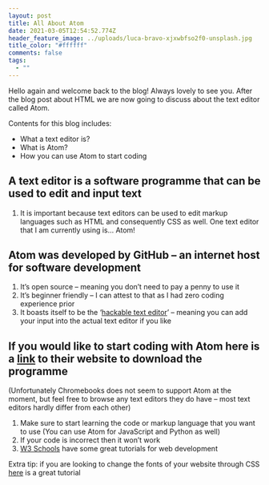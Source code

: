 ```yaml
---
layout: post
title: All About Atom
date: 2021-03-05T12:54:52.774Z
header_feature_image: ../uploads/luca-bravo-xjxwbfso2f0-unsplash.jpg
title_color: "#ffffff"
comments: false
tags:
  - ""
---
```

Hello again and welcome back to the blog! Always lovely to see you. After the blog post about HTML we are now going to discuss about the text editor called Atom.

Contents for this blog includes:

* What a text editor is?
* What is Atom?
* How you can use Atom to start coding

## A text editor is a software programme that can be used to edit and input text

1. It is important because text editors can be used to edit markup languages such as HTML and consequently CSS as well. One text editor that I am currently using is… Atom!

## Atom was developed by GitHub – an internet host for software development

1. It’s open source – meaning you don’t need to pay a penny to use it
2. It’s beginner friendly – I can attest to that as I had zero coding experience prior
3. It boasts itself to be the ‘[hackable text editor](https://github.com/atom/atom)’ – meaning you can add your input into the actual text editor if you like

## If you would like to start coding with Atom here is a [link](https://atom.io/) to their website to download the programme

(Unfortunately Chromebooks does not seem to support Atom at the moment, but feel free to browse any text editors they do have – most text editors hardly differ from each other)

1. Make sure to start learning the code or markup language that you want to use (You can use Atom for JavaScript and Python as well)
2. If your code is incorrect then it won’t work
3. [W3 Schools](https://www.w3schools.com/) have some great tutorials for web development

Extra tip: if you are looking to change the fonts of your website through CSS [here](https://www.youtube.com/watch?v=rJVyOIHpNLQ) is  a great tutorial